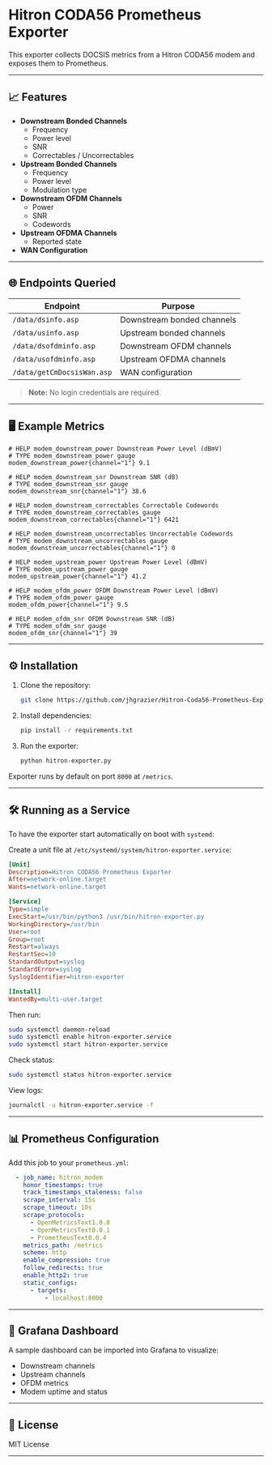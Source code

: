 # Hitron CODA56 Prometheus Exporter

This exporter collects DOCSIS metrics from a Hitron CODA56 modem and exposes them to Prometheus.

---

## 📈 Features

- **Downstream Bonded Channels**
  - Frequency
  - Power level
  - SNR
  - Correctables / Uncorrectables
- **Upstream Bonded Channels**
  - Frequency
  - Power level
  - Modulation type
- **Downstream OFDM Channels**
  - Power
  - SNR
  - Codewords
- **Upstream OFDMA Channels**
  - Reported state
- **WAN Configuration**

---

## 🌐 Endpoints Queried

| Endpoint                   | Purpose                      |
|----------------------------|------------------------------|
| `/data/dsinfo.asp`         | Downstream bonded channels  |
| `/data/usinfo.asp`         | Upstream bonded channels    |
| `/data/dsofdminfo.asp`     | Downstream OFDM channels    |
| `/data/usofdminfo.asp`     | Upstream OFDMA channels     |
| `/data/getCmDocsisWan.asp` | WAN configuration           |

> **Note:** No login credentials are required.

---

## 🖥️ Example Metrics

```
# HELP modem_downstream_power Downstream Power Level (dBmV)
# TYPE modem_downstream_power gauge
modem_downstream_power{channel="1"} 9.1

# HELP modem_downstream_snr Downstream SNR (dB)
# TYPE modem_downstream_snr gauge
modem_downstream_snr{channel="1"} 38.6

# HELP modem_downstream_correctables Correctable Codewords
# TYPE modem_downstream_correctables gauge
modem_downstream_correctables{channel="1"} 6421

# HELP modem_downstream_uncorrectables Uncorrectable Codewords
# TYPE modem_downstream_uncorrectables gauge
modem_downstream_uncorrectables{channel="1"} 0

# HELP modem_upstream_power Upstream Power Level (dBmV)
# TYPE modem_upstream_power gauge
modem_upstream_power{channel="1"} 41.2

# HELP modem_ofdm_power OFDM Downstream Power Level (dBmV)
# TYPE modem_ofdm_power gauge
modem_ofdm_power{channel="1"} 9.5

# HELP modem_ofdm_snr OFDM Downstream SNR (dB)
# TYPE modem_ofdm_snr gauge
modem_ofdm_snr{channel="1"} 39
```

---

## ⚙️ Installation

1. Clone the repository:

   ```bash
   git clone https://github.com/jhgrazier/Hitron-Coda56-Prometheus-Exporter.git
   ```

2. Install dependencies:

   ```bash
   pip install -r requirements.txt
   ```

3. Run the exporter:

   ```bash
   python hitron-exporter.py
   ```

Exporter runs by default on port `8000` at `/metrics`.

---

## 🛠️ Running as a Service

To have the exporter start automatically on boot with `systemd`:

Create a unit file at `/etc/systemd/system/hitron-exporter.service`:

```ini
[Unit]
Description=Hitron CODA56 Prometheus Exporter
After=network-online.target
Wants=network-online.target

[Service]
Type=simple
ExecStart=/usr/bin/python3 /usr/bin/hitron-exporter.py
WorkingDirectory=/usr/bin
User=root
Group=root
Restart=always
RestartSec=10
StandardOutput=syslog
StandardError=syslog
SyslogIdentifier=hitron-exporter

[Install]
WantedBy=multi-user.target
```

Then run:

```bash
sudo systemctl daemon-reload
sudo systemctl enable hitron-exporter.service
sudo systemctl start hitron-exporter.service
```

Check status:

```bash
sudo systemctl status hitron-exporter.service
```

View logs:

```bash
journalctl -u hitron-exporter.service -f
```

---

## 📊 Prometheus Configuration

Add this job to your `prometheus.yml`:

```yaml
  - job_name: hitron_modem
    honor_timestamps: true
    track_timestamps_staleness: false
    scrape_interval: 15s
    scrape_timeout: 10s
    scrape_protocols:
      - OpenMetricsText1.0.0
      - OpenMetricsText0.0.1
      - PrometheusText0.0.4
    metrics_path: /metrics
    scheme: http
    enable_compression: true
    follow_redirects: true
    enable_http2: true
    static_configs:
      - targets:
          - localhost:8000
```

---

## 🧭 Grafana Dashboard

A sample dashboard can be imported into Grafana to visualize:

- Downstream channels
- Upstream channels
- OFDM metrics
- Modem uptime and status

---

## 🔑 License

MIT License

---